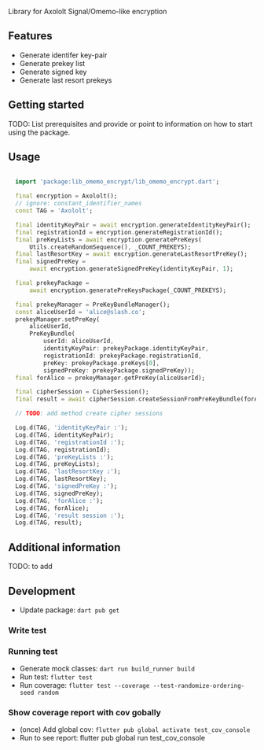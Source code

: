 Library for Axololt Signal/Omemo-like encryption 
## Features

- Generate identifer key-pair
- Generate prekey list
- Generate signed key
- Generate last resort prekeys


## Getting started

TODO: List prerequisites and provide or point to information on how to
start using the package.

## Usage

```dart

  import 'package:lib_omemo_encrypt/lib_omemo_encrypt.dart';

  final encryption = Axololt();
  // ignore: constant_identifier_names
  const TAG = 'Axololt';

  final identityKeyPair = await encryption.generateIdentityKeyPair();
  final registrationId = encryption.generateRegistrationId();
  final preKeyLists = await encryption.generatePreKeys(
      Utils.createRandomSequence(), _COUNT_PREKEYS);
  final lastResortKey = await encryption.generateLastResortPreKey();
  final signedPreKey =
      await encryption.generateSignedPreKey(identityKeyPair, 1);

  final prekeyPackage =
      await encryption.generatePreKeysPackage(_COUNT_PREKEYS);

  final prekeyManager = PreKeyBundleManager();
  const aliceUserId = 'alice@slash.co';
  prekeyManager.setPreKey(
      aliceUserId,
      PreKeyBundle(
          userId: aliceUserId,
          identityKeyPair: prekeyPackage.identityKeyPair,
          registrationId: prekeyPackage.registrationId,
          preKey: prekeyPackage.preKeys[0],
          signedPreKey: prekeyPackage.signedPreKey));
  final forAlice = prekeyManager.getPreKey(aliceUserId);

  final cipherSession = CipherSession();
  final result = await cipherSession.createSessionFromPreKeyBundle(forAlice);

  // TODO: add method create cipher sessions

  Log.d(TAG, 'identityKeyPair :');
  Log.d(TAG, identityKeyPair);
  Log.d(TAG, 'registrationId :');
  Log.d(TAG, registrationId);
  Log.d(TAG, 'preKeyLists :');
  Log.d(TAG, preKeyLists);
  Log.d(TAG, 'lastResortKey :');
  Log.d(TAG, lastResortKey);
  Log.d(TAG, 'signedPreKey :');
  Log.d(TAG, signedPreKey);
  Log.d(TAG, 'forAlice :');
  Log.d(TAG, forAlice);
  Log.d(TAG, 'result session :');
  Log.d(TAG, result);

```

## Additional information

TODO: to add

## Development

- Update package: `dart pub get`

### Write test

### Running test


- Generate mock classes: `dart run build_runner build`
- Run test: `flutter test`
- Run coverage: `flutter test --coverage --test-randomize-ordering-seed random`
### Show coverage report with cov gobally

- (once) Add global cov: `flutter pub global activate test_cov_console`
- Run to see report:  flutter pub global run test_cov_console
